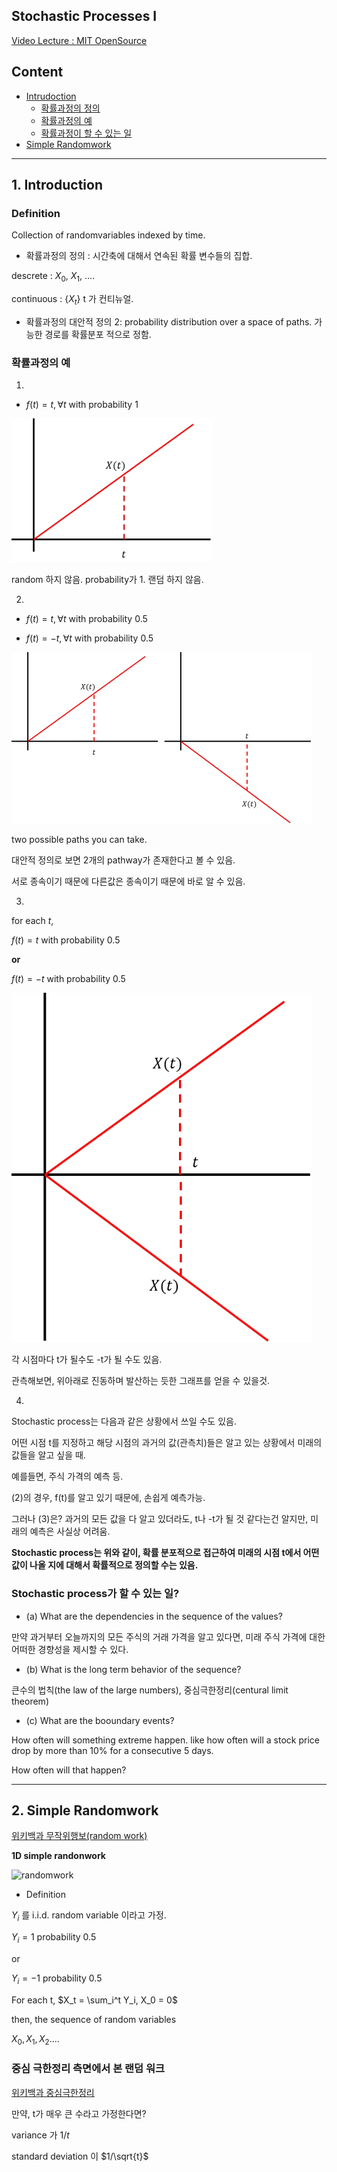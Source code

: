 ## Stochastic Processes I 

[Video Lecture : MIT OpenSource](https://www.youtube.com/watch?v=TuTmC8aOQJE)

## Content

- [Intrudoction](#1.-Stochastic-Process란?-(Introduction))
  - [확률과정의 정의](#Definition)
  - [확률과정의 예](#확률과정의-예)
  - [확률과정이 할 수 있는 일](#stochastic-process가-할-수-있는-일)
- [Simple Randomwork](#2-simple-randomwork)

---

## 1. Introduction

### Definition

Collection of randomvariables indexed by time. 

- 확률과정의 정의 : 시간축에 대해서 연속된 확률 변수들의 집합.

descrete : $X_0$, $X_1$, .... 

continuous : $\{X_t\}$ t 가 컨티뉴얼.

- 확률과정의 대안적 정의 2: probability distribution over a space of paths. 가능한 경로를 확률분포 적으로 정함.


### 확률과정의 예 

1. 

- $f(t) = t, \forall t$ with probability 1

![ex1](images/stochastic1_ex01.png)

random 하지 않음. probability가 1. 랜덤 하지 않음.

2. 

- $f(t) = t, \forall t$ with probability 0.5

- $f(t) = -t, \forall t$ with probability 0.5

![ex1](images/stochastic1_ex02.png)

two possible paths you can take. 

대안적 정의로 보면 2개의 pathway가 존재한다고 볼 수 있음. 

서로 종속이기 때문에 다른값은 종속이기 때문에 바로 알 수 있음.

3. 

for each $t$, 

$f(t) = t$ with probability 0.5

**or**

$f(t) = -t$ with probability 0.5

![ex1](images/stochastic1_ex03.png)

각 시점마다 t가 될수도 -t가 될 수도 있음. 

관측해보면, 위아래로 진동하며 발산하는 듯한 그래프를 얻을 수 있을것. 


4. 

Stochastic process는 다음과 같은 상황에서 쓰일 수도 있음.

어떤 시점 t를 지정하고 해당 시점의 과거의 값(관측치)들은 알고 있는 상황에서 미래의 값들을 알고 싶을 때.

예를들면, 주식 가격의 예측 등. 

(2)의 경우, f(t)를 알고 있기 때문에, 손쉽게 예측가능.

그러나 (3)은? 과거의 모든 값을 다 알고 있더라도, t나 -t가 될 것 같다는건 알지만, 미래의 예측은 사실상 어려움. 

**Stochastic process는 위와 같이, 확률 분포적으로 접근하여 미래의 시점 t에서 어떤 값이 나올 지에 대해서 확률적으로 정의할 수는 있음.**


### Stochastic process가 할 수 있는 일?

- (a) What are the dependencies in the sequence of the values?

만약 과거부터 오늘까지의 모든 주식의 거래 가격을 알고 있다면, 미래 주식 가격에 대한 어떠한 경향성을 제시할 수 있다.  

- (b) What is the long term behavior of the sequence?

큰수의 법칙(the law of the large numbers), 중심극한정리(centural limit theorem)

- (c) What are the booundary events?

How often will something extreme happen. like how often will a stock price drop by more than 10% for a consecutive 5 days.

How often will that happen?

---

## 2. Simple Randomwork

[위키백과 무작위행보(random work)](https://ko.wikipedia.org/wiki/%EB%AC%B4%EC%9E%91%EC%9C%84_%ED%96%89%EB%B3%B4)

**1D simple randonwork**

![randomwork](https://upload.wikimedia.org/wikipedia/commons/7/76/Random_Walk_example.png)

- Definition 

$Y_i$ 를 i.i.d. random variable 이라고 가정.

$Y_i  = 1$ probability 0.5 

or 

$Y_i  = -1$ probability 0.5

For each t, $X_t = \sum_i^t Y_i, X_0 = 0$

then, the sequence of random variables 

$X_0, X_1, X_2 ....$

### 중심 극한정리 측면에서 본 랜덤 워크 

[위키백과 중심극한정리](https://ko.wikipedia.org/wiki/%EC%A4%91%EC%8B%AC_%EA%B7%B9%ED%95%9C_%EC%A0%95%EB%A6%AC)

만약, t가 매우 큰 수라고 가정한다면? 

variance 가 $1/t$

standard deviation 이 $1/\sqrt{t}$




